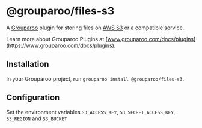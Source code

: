 # @grouparoo/files-s3

A [Grouparoo](https://www.grouparoo.com) plugin for storing files on [AWS S3](https://aws.amazon.com/s3/) or a compatible service.

Learn more about Grouparoo Plugins at [www.grouparoo.com/docs/plugins](https://www.grouparoo.com/docs/plugins).

## Installation

In your Grouparoo project, run `grouparoo install @grouparoo/files-s3`.

## Configuration

Set the environment variables `S3_ACCESS_KEY`, `S3_SECRET_ACCESS_KEY`, `S3_REGION` and `S3_BUCKET`
